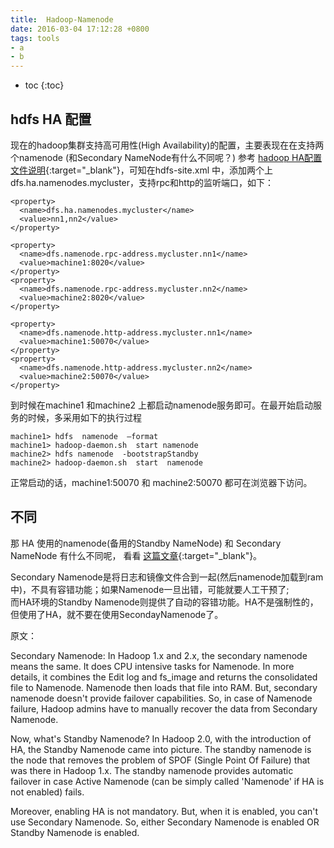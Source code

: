 ```yaml
---
title:  Hadoop-Namenode
date: 2016-03-04 17:12:28 +0800
tags: tools
- a
- b
---
```


* toc
{:toc}

## hdfs HA 配置

现在的hadoop集群支持高可用性(High Availability)的配置，主要表现在在支持两个namenode (和Secondary NameNode有什么不同呢？)
参考 [hadoop HA配置文件说明](http://www.itdadao.com/article/234754/){:target="_blank"}，可知在hdfs-site.xml 中，添加两个上dfs.ha.namenodes.mycluster，支持rpc和http的监听端口，如下：

    <property>
      <name>dfs.ha.namenodes.mycluster</name>
      <value>nn1,nn2</value>
    </property>

    <property>
      <name>dfs.namenode.rpc-address.mycluster.nn1</name>
      <value>machine1:8020</value>
    </property>
    <property>
      <name>dfs.namenode.rpc-address.mycluster.nn2</name>
      <value>machine2:8020</value>
    </property>

    <property>
      <name>dfs.namenode.http-address.mycluster.nn1</name>
      <value>machine1:50070</value>
    </property>
    <property>
      <name>dfs.namenode.http-address.mycluster.nn2</name>
      <value>machine2:50070</value>
    </property>

到时候在machine1 和machine2 上都启动namenode服务即可。在最开始启动服务的时候，多采用如下的执行过程

    machine1> hdfs  namenode  –format
    machine1> hadoop-daemon.sh  start namenode
    machine2> hdfs namenode  -bootstrapStandby
    machine2> hadoop-daemon.sh  start  namenode

正常启动的话，machine1:50070 和 machine2:50070 都可在浏览器下访问。

## 不同

那 HA 使用的namenode(备用的Standby NameNode) 和 Secondary NameNode 有什么不同呢， 看看
[这篇文章](https://www.quora.com/What-is-the-difference-between-a-standby-NameNodes-and-a-secondary-NameNode-Does-the-new-Hadoop-with-YARN-have-a-secondary-NameNode){:target="_blank"}。

Secondary Namenode是将日志和镜像文件合到一起(然后namenode加载到ram中)，不具有容错功能；如果Namenode一旦出错，可能就要人工干预了;   
而HA环境的Standby Namenode则提供了自动的容错功能。HA不是强制性的，但使用了HA，就不要在使用SecondayNamenode了。

原文：

Secondary Namenode: 
In Hadoop 1.x and 2.x, the secondary namenode means the same. It does CPU intensive tasks for Namenode. In more details, it combines the Edit log and fs_image and returns the consolidated file to Namenode. Namenode then loads that file into RAM. But, secondary namenode doesn't provide failover capabilities.  So, in case of Namenode failure, Hadoop admins have to manually recover the data from Secondary Namenode.

Now, what's Standby Namenode?
In Hadoop 2.0, with the introduction of HA, the Standby Namenode came into picture. The standby namenode is the node that removes the problem of SPOF (Single Point Of Failure) that was there in Hadoop 1.x. The standby namenode provides automatic failover in case Active Namenode (can be simply called 'Namenode' if HA is not enabled) fails. 

Moreover, enabling HA is not mandatory. But, when it is enabled, you can't use Secondary Namenode. So, either Secondary Namenode is enabled OR Standby Namenode is enabled. 

